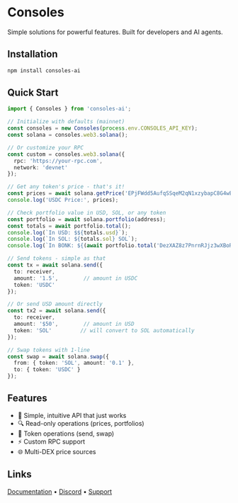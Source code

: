 # Consoles

Simple solutions for powerful features. Built for developers and AI agents.

## Installation
```bash
npm install consoles-ai
```

## Quick Start
```typescript
import { Consoles } from 'consoles-ai';

// Initialize with defaults (mainnet)
const consoles = new Consoles(process.env.CONSOLES_API_KEY);
const solana = consoles.web3.solana();

// Or customize your RPC
const custom = consoles.web3.solana({
  rpc: 'https://your-rpc.com',
  network: 'devnet'
});

// Get any token's price - that's it!
const prices = await solana.getPrice('EPjFWdd5AufqSSqeM2qN1xzybapC8G4wEGGkZwyTDt1v');
console.log('USDC Price:', prices);

// Check portfolio value in USD, SOL, or any token
const portfolio = await solana.portfolio(address);
const totals = await portfolio.total();
console.log(`In USD: $${totals.usd}`);
console.log(`In SOL: ${totals.sol} SOL`);
console.log(`In BONK: ${(await portfolio.total('DezXAZ8z7PnrnRJjz3wXBoRgixCa6xjnB7YaB1pPB263')).token}`);

// Send tokens - simple as that
const tx = await solana.send({
  to: receiver,
  amount: '1.5',        // amount in USDC
  token: 'USDC'
});

// Or send USD amount directly
const tx2 = await solana.send({
  to: receiver,
  amount: '$50',        // amount in USD
  token: 'SOL'         // will convert to SOL automatically
});

// Swap tokens with 1-line
const swap = await solana.swap({
  from: { token: 'SOL', amount: '0.1' },
  to: { token: 'USDC' }
});
```

## Features
- 🚀 Simple, intuitive API that just works
- 🔍 Read-only operations (prices, portfolios)
- 💸 Token operations (send, swap)
- ⚡️ Custom RPC support
- 🌐 Multi-DEX price sources

## Links
[Documentation](https://docs.consoles.ai) • [Discord](https://discord.gg/consoles) • [Support](mailto:support@consoles.ai)
